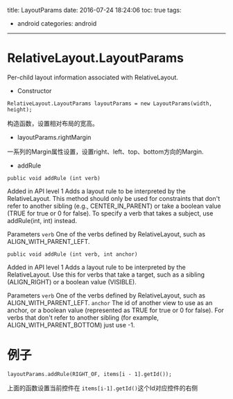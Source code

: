 title: LayoutParams
date: 2016-07-24 18:24:06
toc: true
tags:
- android
categories: android
---


# RelativeLayout.LayoutParams #

Per-child layout information associated with RelativeLayout.

- Constructor


`RelativeLayout.LayoutParams layoutParams = new LayoutParams(width, height);`

构造函数，设置相对布局的宽高。


- layoutParams.rightMargin

一系列的Margin属性设置，设置right、left、top、bottom方向的Margin.

- addRule 

`public void addRule (int verb)`
<!--more-->
Added in API level 1
Adds a layout rule to be interpreted by the RelativeLayout. This method should only be used for constraints that don't refer to another sibling (e.g., CENTER_IN_PARENT) or take a boolean value (TRUE for true or 0 for false). To specify a verb that takes a subject, use addRule(int, int) instead.

Parameters
`verb`	One of the verbs defined by RelativeLayout, such as ALIGN_WITH_PARENT_LEFT.

`public void addRule (int verb, int anchor)`

Added in API level 1
Adds a layout rule to be interpreted by the RelativeLayout. Use this for verbs that take a target, such as a sibling (ALIGN_RIGHT) or a boolean value (VISIBLE).

Parameters
`verb`	One of the verbs defined by RelativeLayout, such as ALIGN_WITH_PARENT_LEFT.
`anchor`	The id of another view to use as an anchor, or a boolean value (represented as TRUE for true or 0 for false). For verbs that don't refer to another sibling (for example, ALIGN_WITH_PARENT_BOTTOM) just use -1.


# 例子 #

`layoutParams.addRule(RIGHT_OF, items[i - 1].getId());`

上面的函数设置当前控件在 `items[i-1].getId()`这个Id对应控件的右侧



